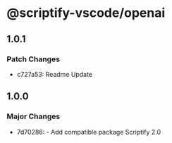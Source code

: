 # @scriptify-vscode/openai

## 1.0.1

### Patch Changes

- c727a53: Readme Update

## 1.0.0

### Major Changes

- 7d70286: - Add compatible package Scriptify 2.0
